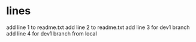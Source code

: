 # lines
add line 1 to readme.txt
add line 2  to readme.txt
add line 3 for dev1 branch
add line 4 for dev1 branch from local
